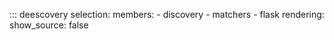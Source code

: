 ::: deescovery
    selection:
      members:
        - discovery
        - matchers
        - flask
    rendering:
      show_source: false
